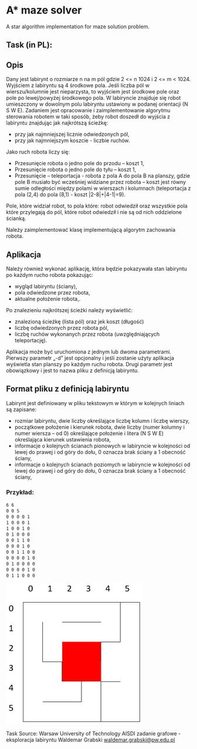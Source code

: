 # A* maze solver
A star algorithm implementation for maze solution problem.

## Task (in PL):

## Opis
Dany jest labirynt o rozmiarze n na m pól gdzie 2 <= n 1024 i  2 <= m < 1024. Wyjściem z labiryntu są 4 środkowe pola. Jeśli liczba pól w wierszu/kolumnie jest nieparzysta, to wyjściem jest środkowe pole oraz pole po lewej/powyżej środkowego pola.
W labiryncie znajduje się robot umieszczony w dowolnym polu labiryntu ustawiony w podanej orientacji (N S W E).
Zadaniem jest opracowanie i zaimplementowanie algorytmu sterowania robotem w taki sposób,
żeby robot doszedł do wyjścia z labiryntu znajdując jak najkrótszą ścieżkę:

* przy jak najmniejszej licznie odwiedzonych pól,
* przy jak najmniejszym koszcie - liczbie ruchów.

Jako ruch robota liczy się:
* Przesunięcie robota o jedno pole do przodu – koszt 1,
* Przesunięcie robota o jedno pole do tyłu – koszt 1,
* Przesunięcie – teleportacja -  robota z pola A do pola B na planszy, gdzie pole B musiało być wcześniej widziane przez robota – koszt jest równy sumie odległości między polami w wierszach i kolumnach (teleportacja z pola (2,4) do pola (8,1) - koszt |2-8|+|4-1|=9).
 
Pole, które widział robot, to pola które: robot odwiedził oraz wszystkie pola które przylegają do pól, które robot odwiedził i nie są od nich oddzielone ścianką.

Należy zaimplementować klasę implementującą algorytm zachowania robota.

## Aplikacja

Należy również wykonać aplikację, która będzie pokazywała stan labiryntu po każdym rucho robota pokazując:
* wygląd labiryntu (ściany),
* pola odwiedzone przez robota,
* aktualne położenie robota,.

Po znalezieniu najkrótszej ścieżki należy wyświetlić:
* znalezioną ścieżkę (lista pól) oraz jek koszt (długość)
* liczbę odwiedzonych przez robota pól,
* liczbę ruchów wykonanych przez robota (uwzględniających teleportację).


Aplikacja może być uruchomiona z jednym lub dwoma parametrami.
Pierwszy parametr „-d” jest opcjonalny i jeśli zostanie użyty aplikacja wyświetla stan planszy po każdym ruchu robota.
Drugi parametr jest obowiązkowy i jest to nazwa pliku z definicją labiryntu.

## Format pliku z definicją labiryntu
Labirynt jest definiowany w pliku tekstowym w którym w kolejnych liniach są zapisane:
* rozmiar labiryntu, dwie liczby określające liczbę kolumn i liczbę wierszy,
* początkowe położenie i kierunek robota, dwie liczby (numer kolumny i numer wiersza – od 0)
 określające położenie i litera (N S W E) określająca kierunek ustawienia robota,
* informacje o kolejnych ścianach pionowych w labiryncie w kolejności od lewej do prawej i od góry do dołu,
0 oznacza brak ściany a 1 obecność ściany,
* informacje o kolejnych ścianach poziomych w labiryncie w kolejności od lewej do prawej i od góry do dołu,
0 oznacza brak ściany a 1 obecność ściany,

### Przykład:
    6 6
    0 0 S
    0 0 0 0 1
    1 0 0 0 1
    1 0 0 1 0
    0 1 0 0 0
    0 0 1 1 0
    0 0 0 1 0
    0 0 1 1 0 0
    0 0 0 0 1 0
    0 1 0 0 0 0
    0 0 0 0 1 0
    0 1 1 0 0 0



 ![maze 6x6](maza_example_6x6.png)

Task Source:
Warsaw University of Technology
AISDI zadanie grafowe -  eksploracja labiryntu
Waldemar Grabski <waldemar.grabski@pw.edu.pl>
